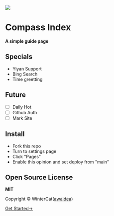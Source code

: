 ![](https://acbox.app/f/22vEh8/cpindex-banner-no-water-mark.webp.png)
# Compass Index
**A simple guide page**
## Specials
- Yiyan Support
- Bing Search
- Time greetting
## Future
- [ ] Daily Hot
- [ ] Github Auth
- [ ] Mark Site
## Install
- Fork this repo
- Turn to settings page
- Click "Pages"
- Enable this opinion and set deploy from "main"
## Open Source License
**MIT**

Copyright © WinterCat([awaidea](https://github.com/awaidea))


[Get Started->](./getstarted)
